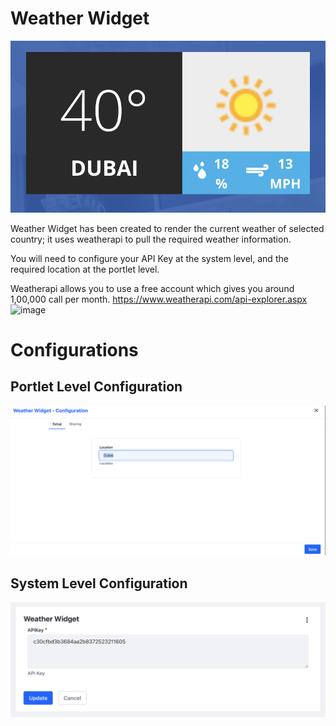 # Weather Widget
![sample.png](https://github.com/mahmoudhtayem87/Weather-Widget/blob/main/Images/sample.png?raw=true)


Weather Widget has been created to render the current weather of selected country; it uses weatherapi to pull the required weather information.

You will need to configure your API Key at the system level, and the required location at the portlet level.

Weatherapi allows you to use a free account which gives you around 1,00,000 call per month.
https://www.weatherapi.com/api-explorer.aspx
![image](https://user-images.githubusercontent.com/77802068/118394857-42dba400-b658-11eb-9764-89d4299316d0.png)

# Configurations

## Portlet Level Configuration 
![portlet%20configuration.png](https://github.com/mahmoudhtayem87/Weather-Widget/blob/main/Images/portlet%20configuration.png?raw=true?raw=true)
## System Level Configuration 
![system%20configuration.png](https://github.com/mahmoudhtayem87/Weather-Widget/blob/main/Images/system%20configuration.png?raw=true?raw=true)
